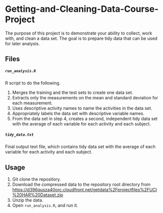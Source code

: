 # Getting-and-Cleaning-Data-Course-Project
The purpose of this project is to demonstrate your ability to collect, work with, and clean a data set. The goal is to prepare tidy data that can be used for later analysis.

## Files
##### `run_analysis.R`
R script to do the following.
1. Merges the training and the test sets to create one data set.
2. Extracts only the measurements on the mean and standard deviation for each measurement.
3. Uses descriptive activity names to name the activities in the data set.
4. Appropriately labels the data set with descriptive variable names.
5. From the data set in step 4, creates a second, independent tidy data set with the average of each variable for each activity and each subject.

##### `tidy_data.txt`
Final output text file, which contains tidy data set with the average of each variable for each activity and each subject.

## Usage
1. Git clone the repository.
2. Download the compressed data to the repository root directory from https://d396qusza40orc.cloudfront.net/getdata%2Fprojectfiles%2FUCI%20HAR%20Dataset.zip
3. Unzip the data.
4. Open `run_analysis.R`, and run it.
